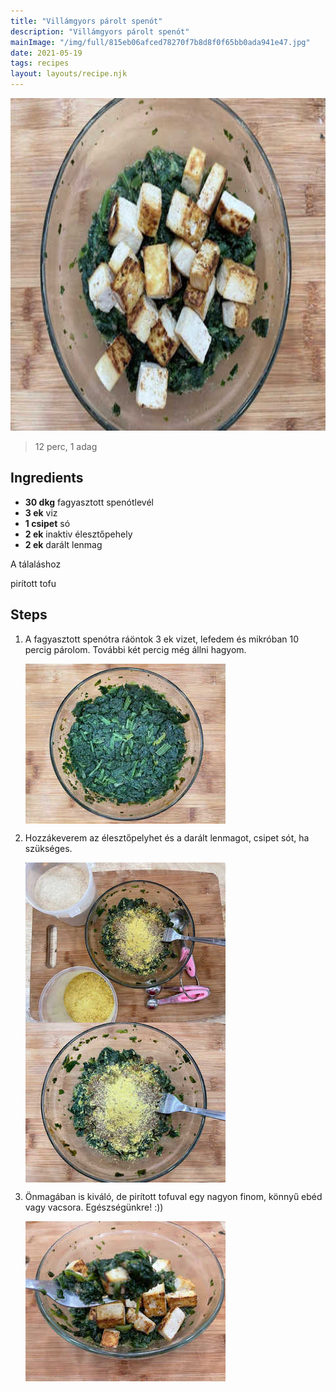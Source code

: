 ```yaml
---
title: "Villámgyors párolt spenót"
description: "Villámgyors párolt spenót"
mainImage: "/img/full/815eb06afced78270f7b8d8f0f65bb0ada941e47.jpg"
date: 2021-05-19
tags: recipes
layout: layouts/recipe.njk
---
```

                            
<p align="center"><a href="https://cookpad.com/hu/receptek/15028730-villamgyors-parolt-spenot" rel="Recipe source page"><img width="751" height="532" src="/img/full/815eb06afced78270f7b8d8f0f65bb0ada941e47.jpg"/></a></p>

> 12 perc, 1 adag 

## Ingredients
* **30 dkg** fagyasztott spenótlevél
* **3 ek** viz
* **1 csipet** só
* **2 ek** inaktiv élesztőpehely
* **2 ek** darált lenmag

A tálaláshoz

pirított tofu

## Steps

1. A fagyasztott spenótra ráöntok 3 ek vizet, lefedem és mikróban 10 percig párolom. További két percig még állni hagyom.
 
    <p><img width="320" height="256" align="left" src="/img/full/d2fbfc7377c69153ea4e51a904715c3b1bef0d2f.jpg"/></p><div style="clear: both"/>

2. Hozzákeverem az élesztőpelyhet és a darált lenmagot, csipet sót, ha szükséges.
 
    <p><img width="320" height="256" align="left" src="/img/full/c38d7c542ee85baab41fc2201027e1b753d1c707.jpg"/></p><p><img width="320" height="256" align="left" src="/img/full/10d538eba18dfe045768848ae6881db18947c6ab.jpg"/></p><div style="clear: both"/>

3. Önmagában is kiváló, de pirított tofuval egy nagyon finom, könnyű ebéd vagy vacsora. Egészségünkre! :))
 
    <p><img width="320" height="256" align="left" src="/img/full/20102c081e75e749e246ac9cf64bc6ac987d96bf.jpg"/></p><div style="clear: both"/>


